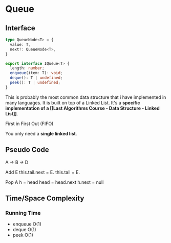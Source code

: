 # Queue

## Interface

```typescript
type QueueNode<T> = {
  value: T,
  next?: QueueNode<T>,
}

export interface IQueue<T> {
  length: number;
  enqueue(item: T): void;
  deque(): T | undefined;
  peek(): T | undefined;
}
```

This is probably the most common data structure that i have implemented in many languages. It is built on top of a Linked List. It's a __specific implementation of a [[Last Algorithms Course - Data Structure - Linked List]]__.

First in First Out (FIFO)

You only need a **single linked list**.

## Pseudo Code
A -> B -> D

Add E
this.tail.next = E.
this.tail = E.

Pop A
h = head
head = head.next
h.next = null

## Time/Space Complexity

### Running Time
- enqueue O(1)
- deque O(1)
- peek O(1)
